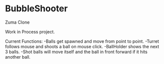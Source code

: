 # BubbleShooter
Zuma Clone

Work in Process project.

Current Functions:
-Balls get spawned and move from point to point.
-Turret follows mouse and shoots a ball on mouse click.
-BallHolder shows the next 3 balls.
-Shot balls will move itself and the ball in front forward if it hits another ball.